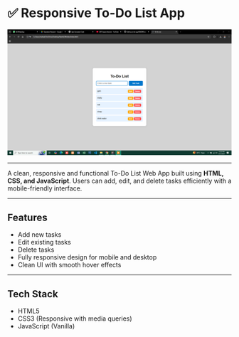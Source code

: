 # ✅ Responsive To-Do List App
![To-Do App Screenshot](ss01.png) <!-- Replace with actual screenshot path -->

---

A clean, responsive and functional To-Do List Web App built using **HTML, CSS, and JavaScript**. Users can add, edit, and delete tasks efficiently with a mobile-friendly interface.

---

## Features

- Add new tasks
- Edit existing tasks
- Delete tasks
- Fully responsive design for mobile and desktop
- Clean UI with smooth hover effects

---

## Tech Stack

- HTML5
- CSS3 (Responsive with media queries)
- JavaScript (Vanilla)
